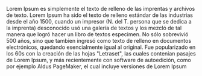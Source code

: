 Lorem Ipsum es simplemente el texto de relleno de las imprentas
 y archivos de texto. Lorem Ipsum ha sido el texto de relleno estándar de las industrias desde el año 1500, cuando un impresor (N. del T. persona que se dedica 
 a la imprenta) desconocido usó una galería de textos y los mezcló de tal manera que logró hacer un libro de textos especimen.
  No sólo sobrevivió 500 años, sino que tambien ingresó como texto de relleno en documentos electrónicos, quedando
   esencialmente
    igual al original. Fue popularizado en los 60s con la creación de las hojas "Letraset", 
    las cuales contenian pasajes de Lorem Ipsum, y más recientemente
     con software de autoedición, como por ejemplo Aldus PageMaker,
      el cual incluye versiones
       de Lorem Ipsum